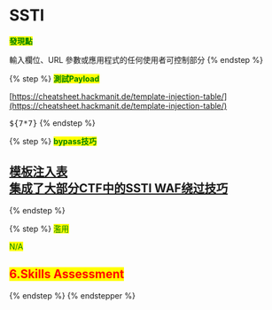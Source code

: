 # SSTI




<mark style="color:green;">**發現點**</mark>

輸入欄位、URL 參數或應用程式的任何使用者可控制部分
{% endstep %}

{% step %}
<mark style="color:green;">**測試Payload**</mark>

[https://cheatsheet.hackmanit.de/template-injection-table/](https://cheatsheet.hackmanit.de/template-injection-table/)

<kbd>${7\*7}</kbd><img src="../.gitbook/assets/螢幕截圖 2025-03-15 00.53.50.png" alt="" data-size="original">
{% endstep %}

{% step %}
<mark style="color:green;">**bypass技巧**</mark>

[模板注入表](https://cheatsheet.hackmanit.de/template-injection-table/)\
[集成了大部分CTF中的SSTI WAF绕过技巧](https://github.com/Marven11/Fenjing)
--------------------------------------------------------------
{% endstep %}

{% step %}
<mark style="color:green;">濫用</mark>

<mark style="color:green;">N/A</mark>

## <mark style="color:red;">6.Skills Assessment</mark>




{% endstep %}
{% endstepper %}
